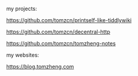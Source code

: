 my projects:

https://github.com/tomzcn/printself-like-tiddlywiki

https://github.com/tomzcn/decentral-http

https://github.com/tomzcn/tomzheng-notes

my websites:

https://blog.tomzheng.com


<!--

### Hi there 👋

**tomzcn/tomzcn** is a ✨ _special_ ✨ repository because its `README.md` (this file) appears on your GitHub profile.

Here are some ideas to get you started:

- 🔭 I’m currently working on ...
- 🌱 I’m currently learning ...
- 👯 I’m looking to collaborate on ...
- 🤔 I’m looking for help with ...
- 💬 Ask me about ...
- 📫 How to reach me: ...
- 😄 Pronouns: ...
- ⚡ Fun fact: ...
-->
